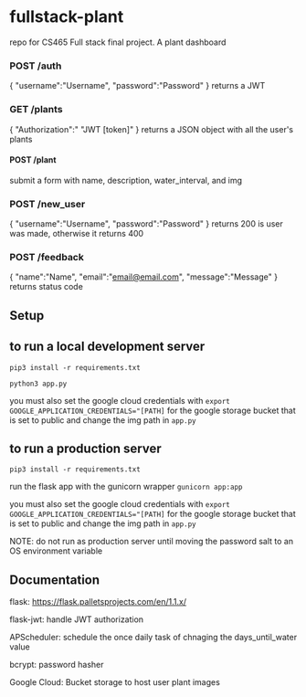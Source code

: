 # fullstack-plant
repo for CS465 Full stack final project. A plant dashboard

### POST /auth
{
    "username":"Username",
    "password":"Password"
}
returns a JWT

### GET /plants
{
    "Authorization":" "JWT [token]"
}
returns a JSON object with all the user's plants

#### POST /plant
submit a form with name, description, water_interval, and img

### POST /new_user
{
    "username":"Username",
    "password":"Password"
}
returns 200 is user was made, otherwise it returns 400

### POST /feedback
{
    "name":"Name",
    "email":"email@email.com",
    "message":"Message"
}
returns status code

## Setup


## to run a local development server 
`pip3 install -r requirements.txt`

`python3 app.py`

you must also set the google cloud credentials with `export GOOGLE_APPLICATION_CREDENTIALS="[PATH]` for the google storage bucket that is set to public and change the img path in `app.py`


## to run a production server
`pip3 install -r requirements.txt`

run the flask app with the gunicorn wrapper `gunicorn app:app`

you must also set the google cloud credentials with `export GOOGLE_APPLICATION_CREDENTIALS="[PATH]` for the google storage bucket that is set to public and change the img path in `app.py`


NOTE: do not run as production server until moving the password salt to an OS environment variable


## Documentation
flask: https://flask.palletsprojects.com/en/1.1.x/

flask-jwt: handle JWT authorization

APScheduler: schedule the once daily task of chnaging the days_until_water value

bcrypt: password hasher

Google Cloud: Bucket storage to host user plant images

